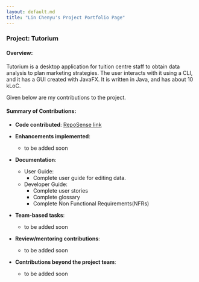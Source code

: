 ```yaml
---
layout: default.md
title: "Lin Chenyu's Project Portfolio Page"
---
```


### Project: Tutorium

#### Overview:
Tutorium is a desktop application for tuition centre staff to obtain data analysis to plan marketing strategies. The user interacts with it using a CLI, and it has a GUI created with JavaFX. It is written in Java, and has about 10 kLoC.

Given below are my contributions to the project.

#### Summary of Contributions:

* **Code contributed**: [RepoSense link](https://nus-cs2103-ay2324s1.github.io/tp-dashboard/?search=linchenyu2030s&breakdown=true)

* **Enhancements implemented**:
    * to be added soon

* **Documentation**:
    * User Guide:
        * Complete user guide for editing data.
    * Developer Guide:
        * Complete user stories
        * Complete glossary
        * Complete Non Functional Requirements(NFRs)

* **Team-based tasks**:
    * to be added soon

* **Review/mentoring contributions**:
    * to be added soon

* **Contributions beyond the project team**:
    * to be added soon
